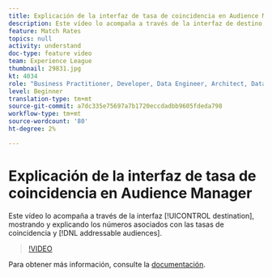 ```yaml
---
title: Explicación de la interfaz de tasa de coincidencia en Audience Manager
description: Este vídeo lo acompaña a través de la interfaz de destino, mostrando y explicando los números asociados con tasas de coincidencia y audiencias a las que se puede dirigir.
feature: Match Rates
topics: null
activity: understand
doc-type: feature video
team: Experience League
thumbnail: 29831.jpg
kt: 4034
role: "Business Practitioner, Developer, Data Engineer, Architect, Data Architect, Administrator, Leader"
level: Beginner
translation-type: tm+mt
source-git-commit: a7dc335e75697a7b1720eccdadbb9605fdeda798
workflow-type: tm+mt
source-wordcount: '80'
ht-degree: 2%

---
```



# Explicación de la interfaz de tasa de coincidencia en Audience Manager

Este vídeo lo acompaña a través de la interfaz [!UICONTROL destination], mostrando y explicando los números asociados con las tasas de coincidencia y [!DNL addressable audiences].

>[!VIDEO](https://video.tv.adobe.com/v/29831/?quality=12)

Para obtener más información, consulte la [documentación](https://docs.adobe.com/help/en/audience-manager/user-guide/features/addressable-audiences.html).
